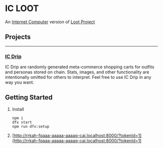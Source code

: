 # IC LOOT

An [Internet Computer](https://internetcomputer.org/) version of [Loot Project](https://www.lootproject.com/)


## Projects
----
### [IC Drip](http://icdrip.io/)
IC Drip are randomly generated meta-commerce shopping carts for outfits
and personas stored on chain. Stats, images, and other functionality are
intentionally omitted for others to interpret. Feel free to use IC Drip in
any way you want.


## Getting Started

1. Install

    ```
    npm i
    dfx start
    npm run dfx:setup
    ```

2. [http://rrkah-fqaaa-aaaaa-aaaaq-cai.localhost:8000/?tokenId=1](http://rrkah-fqaaa-aaaaa-aaaaq-cai.localhost:8000/?tokenId=1)